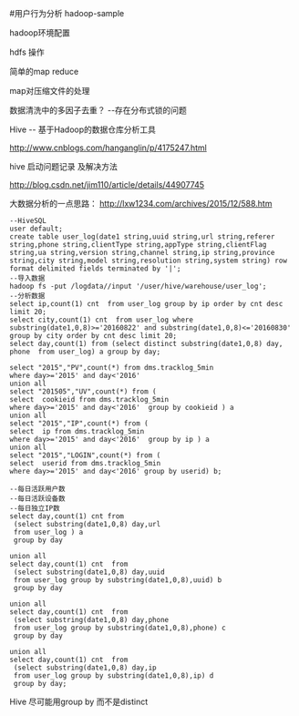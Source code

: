 #用户行为分析 hadoop-sample

hadoop环境配置

hdfs 操作

简单的map reduce

map对压缩文件的处理

数据清洗中的多因子去重？ --存在分布式锁的问题

Hive -- 基于Hadoop的数据仓库分析工具

http://www.cnblogs.com/hanganglin/p/4175247.html

hive 启动问题记录 及解决方法

http://blog.csdn.net/jim110/article/details/44907745

大数据分析的一点思路：
http://lxw1234.com/archives/2015/12/588.htm

```
--HiveSQL
user default;
create table user_log(date1 string,uuid string,url string,referer string,phone string,clientType string,appType string,clientFlag string,ua string,version string,channel string,ip string,province string,city string,model string,resolution string,system string) row format delimited fields terminated by '|';
--导入数据
hadoop fs -put /logdata//input '/user/hive/warehouse/user_log';
--分析数据
select ip,count(1) cnt  from user_log group by ip order by cnt desc limit 20;
select city,count(1) cnt  from user_log where substring(date1,0,8)>='20160822' and substring(date1,0,8)<='20160830' group by city order by cnt desc limit 20;
select day,count(1) from (select distinct substring(date1,0,8) day, phone  from user_log) a group by day;

select "2015","PV",count(*) from dms.tracklog_5min
where day>='2015' and day<'2016'
union all
select "201505","UV",count(*) from (
select  cookieid from dms.tracklog_5min
where day>='2015' and day<'2016'  group by cookieid ) a
union all
select "2015","IP",count(*) from (
select  ip from dms.tracklog_5min
where day>='2015' and day<'2016'  group by ip ) a
union all
select "2015","LOGIN",count(*) from (
select  userid from dms.tracklog_5min
where day>='2015' and day<'2016' group by userid) b;

--每日活跃用户数
--每日活跃设备数
--每日独立IP数
select day,count(1) cnt from
 (select substring(date1,0,8) day,url
 from user_log ) a
 group by day

union all
select day,count(1) cnt  from
 (select substring(date1,0,8) day,uuid
 from user_log group by substring(date1,0,8),uuid) b
 group by day

union all
select day,count(1) cnt  from
 (select substring(date1,0,8) day,phone
 from user_log group by substring(date1,0,8),phone) c
 group by day

union all
select day,count(1) cnt  from
 (select substring(date1,0,8) day,ip
 from user_log group by substring(date1,0,8),ip) d
 group by day;
```

Hive  尽可能用group by 而不是distinct


